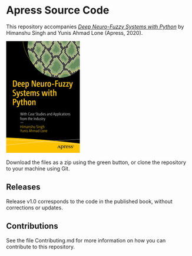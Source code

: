 # Apress Source Code

This repository accompanies [*Deep Neuro-Fuzzy Systems with Python*](https://www.apress.com/9781484253601) by Himanshu Singh and Yunis Ahmad Lone (Apress, 2020).

[comment]: #cover
![Cover image](9781484253601.jpg)

Download the files as a zip using the green button, or clone the repository to your machine using Git.

## Releases

Release v1.0 corresponds to the code in the published book, without corrections or updates.

## Contributions

See the file Contributing.md for more information on how you can contribute to this repository.
